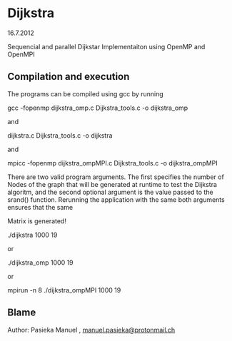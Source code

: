 Dijkstra
========
16.7.2012

Sequencial and parallel Dijkstar Implementaiton using OpenMP and OpenMPI

Compilation and execution
-------------------------
The programs can be compiled using gcc by running

gcc -fopenmp dijkstra_omp.c Dijkstra_tools.c -o dijkstra_omp

and

dijkstra.c Dijkstra_tools.c -o dijkstra

and

mpicc -fopenmp dijkstra_ompMPI.c Dijkstra_tools.c -o dijkstra_ompMPI


There are two valid program arguments. The first specifies the number of Nodes
of the graph that will be generated at runtime to test the Dijkstra algoritm,
and the second optional argument is the value passed to the srand() function.
Rerunning the application with the same both arguments ensures that the same

Matrix is generated!

./dijkstra 1000 19

or

./dijkstra_omp 1000 19

or

mpirun -n 8 ./dijkstra_ompMPI 1000 19


Blame
-----

Author: Pasieka Manuel , manuel.pasieka@protonmail.ch
